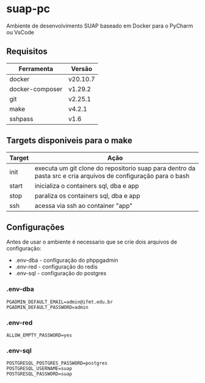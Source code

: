 # suap-pc

Ambiente de desenvolvimento SUAP baseado em Docker para o PyCharm ou VsCode

## Requisitos

| Ferramenta      | Versão    |
|-----------------|-----------|
| docker          | v20.10.7  |
| docker-composer | v1.29.2   |
| git             | v2.25.1   |
| make            | v4.2.1    |
| sshpass         | v1.6      |

## Targets disponiveis para o make

| Target | Ação                                       |
|--------|--------------------------------------------|
| init   | executa um git clone do repositorio suap para dentro da pasta src e cria arquivos de configuração para o bash |
| start  | inicializa o containers sql, dba e app     |
| stop   | paraliza os containers sql, dba e app      |
| ssh    | acessa via ssh ao container "app"          |

## Configurações

Antes de usar o ambiente é necessario que se crie dois arquivos de configuração:

* .env-dba - configuração do phppgadmin
* .env-red - configuração do redis
* .env-sql - configuração do postgres

### .env-dba

```
PGADMIN_DEFAULT_EMAIL=admin@ifmt.edu.br
PGADMIN_DEFAULT_PASSWORD=admin
```

### .env-red

```
ALLOW_EMPTY_PASSWORD=yes
```

### .env-sql

```
POSTGRESQL_POSTGRES_PASSWORD=postgres
POSTGRESQL_USERNAME=suap
POSTGRESQL_PASSWORD=suap
```
